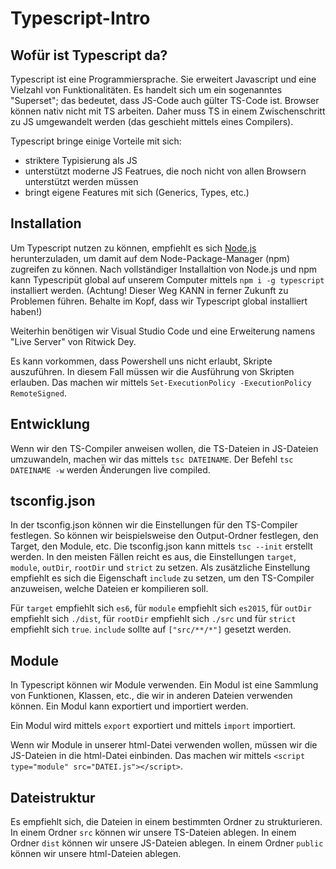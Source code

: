 # Typescript-Intro

## Wofür ist Typescript da?

Typescript ist eine Programmiersprache. Sie erweitert Javascript und eine Vielzahl von Funktionalitäten. Es handelt sich um ein sogenanntes "Superset"; das bedeutet, dass JS-Code auch gülter TS-Code ist.
Browser können nativ nicht mit TS arbeiten. Daher muss TS in einem Zwischenschritt zu JS umgewandelt werden (das geschieht mittels eines Compilers).

Typescript bringe einige Vorteile mit sich:

- striktere Typisierung als JS
- unterstützt moderne JS Featrues, die noch nicht von allen Browsern unterstützt werden müssen
- bringt eigene Features mit sich (Generics, Types, etc.)

## Installation

Um Typescript nutzen zu können, empfiehlt es sich [Node.js](https://nodejs.org/en) herunterzuladen, um damit auf dem Node-Package-Manager (npm) zugreifen zu können.
Nach vollständiger Installaltion von Node.js und npm kann Typescripüt global auf unserem Computer mittels `npm i -g typescript` installiert werden. (Achtung! Dieser Weg KANN in ferner Zukunft zu Problemen führen. Behalte im Kopf, dass wir Typescript global installiert haben!)

Weiterhin benötigen wir Visual Studio Code und eine Erweiterung namens "Live Server" von Ritwick Dey.

Es kann vorkommen, dass Powershell uns nicht erlaubt, Skripte auszuführen. In diesem Fall müssen wir die Ausführung von Skripten erlauben. Das machen wir mittels `Set-ExecutionPolicy -ExecutionPolicy RemoteSigned`.

## Entwicklung

Wenn wir den TS-Compiler anweisen wollen, die TS-Dateien in JS-Dateien umzuwandeln, machen wir das mittels `tsc DATEINAME`. Der Befehl `tsc DATEINAME -w` werden Änderungen live compiled.

## tsconfig.json

In der tsconfig.json können wir die Einstellungen für den TS-Compiler festlegen. So können wir beispielsweise den Output-Ordner festlegen, den Target, den Module, etc.
Die tsconfig.json kann mittels `tsc --init` erstellt werden.
In den meisten Fällen reicht es aus, die Einstellungen `target`, `module`, `outDir`, `rootDir` und `strict` zu setzen. Als zusätzliche Einstellung empfiehlt es sich die Eigenschaft `include` zu setzen, um den TS-Compiler anzuweisen, welche Dateien er kompilieren soll.

Für `target` empfiehlt sich `es6`, für `module` empfiehlt sich `es2015`, für `outDir` empfiehlt sich `./dist`, für `rootDir` empfiehlt sich `./src` und für `strict` empfiehlt sich `true`. `include` sollte auf `["src/**/*"]` gesetzt werden.

## Module

In Typescript können wir Module verwenden. Ein Modul ist eine Sammlung von Funktionen, Klassen, etc., die wir in anderen Dateien verwenden können. Ein Modul kann exportiert und importiert werden.

Ein Modul wird mittels `export` exportiert und mittels `import` importiert.

Wenn wir Module in unserer html-Datei verwenden wollen, müssen wir die JS-Dateien in die html-Datei einbinden. Das machen wir mittels `<script type="module" src="DATEI.js"></script>`.

## Dateistruktur

Es empfiehlt sich, die Dateien in einem bestimmten Ordner zu strukturieren. In einem Ordner `src` können wir unsere TS-Dateien ablegen. In einem Ordner `dist` können wir unsere JS-Dateien ablegen. In einem Ordner `public` können wir unsere html-Dateien ablegen.
